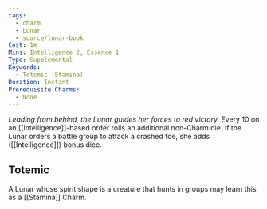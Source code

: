 ```yaml
---
tags:
  - charm
  - Lunar
  - source/lunar-book
Cost: 1m
Mins: Intelligence 2, Essence 1
Type: Supplemental
Keywords:
  - Totemic (Stamina)
Duration: Instant
Prerequisite Charms:
  - None
---
```

*Leading from behind, the Lunar guides her forces to red victory.*
Every 10 on an [[Intelligence]]-based order rolls an additional non-Charm die. If the Lunar orders a battle group to attack a crashed foe, she adds ([[Intelligence]]) bonus dice. 
## Totemic 

A Lunar whose spirit shape is a creature that hunts in groups may learn this as a [[Stamina]] Charm.